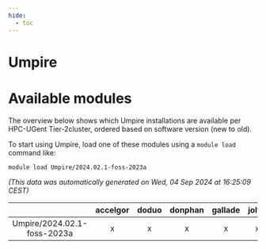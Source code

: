 ```yaml
---
hide:
  - toc
---
```


Umpire
======

# Available modules


The overview below shows which Umpire installations are available per HPC-UGent Tier-2cluster, ordered based on software version (new to old).

To start using Umpire, load one of these modules using a `module load` command like:

```shell
module load Umpire/2024.02.1-foss-2023a
```

*(This data was automatically generated on Wed, 04 Sep 2024 at 16:25:09 CEST)*  

| |accelgor|doduo|donphan|gallade|joltik|shinx|skitty|
| :---: | :---: | :---: | :---: | :---: | :---: | :---: | :---: |
|Umpire/2024.02.1-foss-2023a|x|x|x|x|x|x|x|
